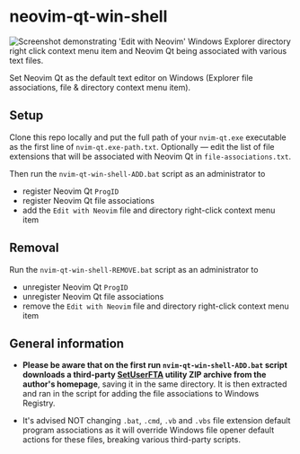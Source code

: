 # neovim-qt-win-shell
![Screenshot demonstrating 'Edit with Neovim' Windows Explorer directory right click context menu item and Neovim Qt being associated with various text files.](https://i.imgur.com/SE9ia2U.png)

Set Neovim Qt as the default text editor on Windows (Explorer file associations, file & directory context menu item).
## Setup

Clone this repo locally and put the full path of your `nvim-qt.exe` executable as the first line of `nvim-qt.exe-path.txt`.  Optionally — edit the list of file extensions that will be associated with Neovim Qt in `file-associations.txt`.

Then run the `nvim-qt-win-shell-ADD.bat` script as an administrator to
 - register Neovim Qt `ProgID`
 - register Neovim Qt file associations
 - add the `Edit with Neovim` file and directory right-click context menu item

## Removal
Run the `nvim-qt-win-shell-REMOVE.bat` script as an administrator to
- unregister Neovim Qt `ProgID`
- unregister Neovim Qt file associations
- remove the `Edit with Neovim` file and directory right-click context menu item

## General information

 - **Please be aware that on the first run `nvim-qt-win-shell-ADD.bat` script downloads a third-party [SetUserFTA](https://kolbi.cz/blog/2017/10/25/setuserfta-userchoice-hash-defeated-set-file-type-associations-per-user/) utility ZIP archive from the author's homepage**, saving it in the same directory. It is then extracted and ran in the script for adding the file associations to Windows Registry.

- It's advised NOT changing `.bat`, `.cmd`, `.vb` and `.vbs` file extension default program associations as it will override Windows file opener default actions for these files, breaking various third-party scripts.
